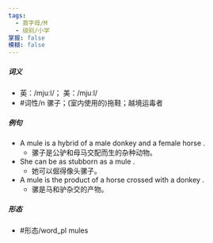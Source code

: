 ```yaml
---
tags:
  - 首字母/M
  - 级别/小学
掌握: false
模糊: false
---
```

##### 词义
- 英：/mjuːl/； 美：/mjuːl/
- #词性/n  骡子；(室内使用的)拖鞋；越境运毒者
##### 例句
- A mule is a hybrid of a male donkey and a female horse .
	- 骡子是公驴和母马交配而生的杂种动物。
- She can be as stubborn as a mule .
	- 她可以倔得像头骡子。
- A mule is the product of a horse crossed with a donkey .
	- 骡是马和驴杂交的产物。
##### 形态
- #形态/word_pl mules
